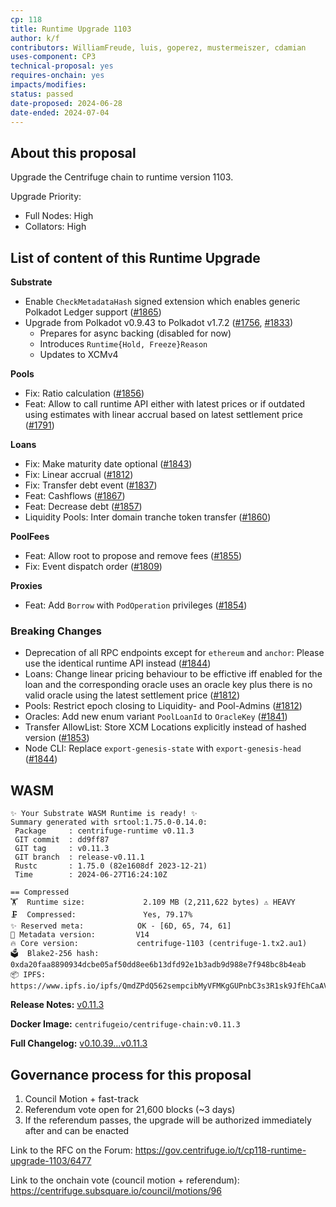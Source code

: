 ```yaml
---
cp: 118
title: Runtime Upgrade 1103
author: k/f
contributors: WilliamFreude, luis, goperez, mustermeiszer, cdamian
uses-component: CP3
technical-proposal: yes
requires-onchain: yes
impacts/modifies: 
status: passed
date-proposed: 2024-06-28
date-ended: 2024-07-04
---
```


## About this proposal

Upgrade the Centrifuge chain to runtime version 1103.

Upgrade Priority:

- Full Nodes: High
- Collators: High

## List of content of this Runtime Upgrade

**Substrate**

* Enable `CheckMetadataHash` signed extension which enables generic Polkadot Ledger support ([#1865](https://github.com/centrifuge/centrifuge-chain/pull/1865))
* Upgrade from Polkadot v0.9.43 to Polkadot v1.7.2 ([#1756](https://github.com/centrifuge/centrifuge-chain/pull/1756), [#1833](https://github.com/centrifuge/centrifuge-chain/pull/1833))
  * Prepares for async backing (disabled for now)
  * Introduces `Runtime{Hold, Freeze}Reason`
  * Updates to XCMv4

**Pools**

* Fix: Ratio calculation ([#1856](https://github.com/centrifuge/centrifuge-chain/pull/1856))
* Feat: Allow to call runtime API either with latest prices or if outdated using estimates with linear accrual based on latest settlement price ([#1791](https://github.com/centrifuge/centrifuge-chain/pull/1791))

**Loans**

* Fix: Make maturity date optional ([#1843](https://github.com/centrifuge/centrifuge-chain/pull/1843))
* Fix: Linear accrual ([#1812](https://github.com/centrifuge/centrifuge-chain/pull/1812))
* Fix: Transfer debt event ([#1837](https://github.com/centrifuge/centrifuge-chain/pull/1837))
* Feat: Cashflows ([#1867](https://github.com/centrifuge/centrifuge-chain/pull/1867))
* Feat: Decrease debt ([#1857](https://github.com/centrifuge/centrifuge-chain/pull/1857))
* Liquidity Pools: Inter domain tranche token transfer ([#1860](https://github.com/centrifuge/centrifuge-chain/pull/1860))

**PoolFees**

* Feat: Allow root to propose and remove fees ([#1855](https://github.com/centrifuge/centrifuge-chain/pull/1855))
* Fix: Event dispatch order ([#1809](https://github.com/centrifuge/centrifuge-chain/pull/1809))

**Proxies**

* Feat: Add `Borrow` with `PodOperation` privileges ([#1854](https://github.com/centrifuge/centrifuge-chain/pull/1854))

### Breaking Changes

* Deprecation of all RPC endpoints except for `ethereum` and `anchor`: Please use the identical runtime API instead ([#1844](https://github.com/centrifuge/centrifuge-chain/pull/1844))
* Loans: Change linear pricing behaviour to be effictive iff enabled for the loan and the corresponding oracle uses an oracle key plus there is no valid oracle using the latest settlement price ([#1812](https://github.com/centrifuge/centrifuge-chain/pull/1812))
* Pools: Restrict epoch closing to Liquidity- and Pool-Admins ([#1812](https://github.com/centrifuge/centrifuge-chain/pull/1812))
* Oracles: Add new enum variant `PoolLoanId` to `OracleKey` ([#1841](https://github.com/centrifuge/centrifuge-chain/pull/1841))
* Transfer AllowList: Store XCM Locations explicitly instead of hashed version ([#1853](https://github.com/centrifuge/centrifuge-chain/pull/1853))
* Node CLI: Replace `export-genesis-state` with `export-genesis-head` ([#1844](https://github.com/centrifuge/centrifuge-chain/pull/1844))

## WASM

```
✨ Your Substrate WASM Runtime is ready! ✨
Summary generated with srtool:1.75.0-0.14.0:
 Package     : centrifuge-runtime v0.11.3
 GIT commit  : dd9ff87
 GIT tag     : v0.11.3
 GIT branch  : release-v0.11.1
 Rustc       : 1.75.0 (82e1608df 2023-12-21)
 Time        : 2024-06-27T16:24:10Z

== Compressed
🏋️  Runtime size:             2.109 MB (2,211,622 bytes) ⚠️ HEAVY
🗜  Compressed:               Yes, 79.17%
✨ Reserved meta:            OK - [6D, 65, 74, 61]
🎁 Metadata version:         V14
🔥 Core version:             centrifuge-1103 (centrifuge-1.tx2.au1)
🗳️  Blake2-256 hash:          0xda20faa8890934dcbe05af50dd8ee6b13dfd92e1b3adb9d988e7f948bc8b4eab
📦 IPFS:                     https://www.ipfs.io/ipfs/QmdZPdQ562sempcibMyVFMKgGUPnbC3s3R1sk9JfEhCaAV
```

**Release Notes:** [v0.11.3](https://github.com/centrifuge/centrifuge-chain/releases/tag/v0.11.3)

**Docker Image:** `centrifugeio/centrifuge-chain:v0.11.3`

**Full Changelog:** [v0.10.39...v0.11.3](https://github.com/centrifuge/centrifuge-chain/compare/v0.10.39...v0.11.3)

## Governance process for this proposal

1. Council Motion + fast-track 
2. Referendum vote open for 21,600 blocks (~3 days)
3. If the referendum passes, the upgrade will be authorized immediately after and can be enacted


Link to the RFC on the Forum: https://gov.centrifuge.io/t/cp118-runtime-upgrade-1103/6477

Link to the onchain vote (council motion + referendum): https://centrifuge.subsquare.io/council/motions/96
